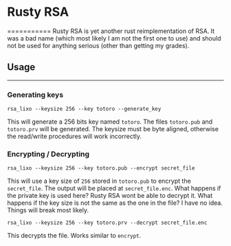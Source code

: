 # Rusty RSA
===========
Rusty RSA is yet another rust reimplementation of RSA. It was a bad name (which most likely I am not the first one to use) and should not be used for anything serious (other than getting my grades).

## Usage
--------

### Generating keys

```
rsa_lixo --keysize 256 --key totoro --generate_key
```

This will generate a 256 bits key named `totoro`. The files `totoro.pub` and `totoro.prv` will be generated. The keysize must be byte aligned, otherwise the read/write procedures will work incorrectly.

### Encrypting / Decrypting

```
rsa_lixo --keysize 256 --key totoro.pub --encrypt secret_file
```

This will use a key size of `256` stored in `totoro.pub` to encrypt the `secret_file`. The output will be placed at `secret_file.enc`. What happens if the private key is used here? Rusty RSA wont be able to decrypt it.
What happens if the key size is not the same as the one in the file? I have no idea. Things will break most likely.

```
rsa_lixo --keysize 256 --key totoro.prv --decrypt secret_file.enc
```

This decrypts the file. Works similar to `encrypt`.
